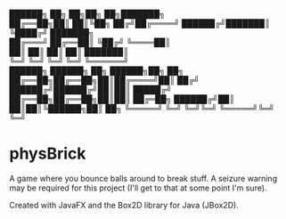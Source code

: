 ██████╗ ██╗  ██╗██╗   ██╗███████╗  
██╔══██╗██║  ██║╚██╗ ██╔╝██╔════╝
██████╔╝███████║ ╚████╔╝ ███████╗  
██╔═══╝ ██╔══██║  ╚██╔╝  ╚════██║  
██║     ██║  ██║   ██║   ███████║  
╚═╝     ╚═╝  ╚═╝   ╚═╝   ╚══════╝  
██████╗ ██████╗ ██╗ ██████╗██╗  ██╗
██╔══██╗██╔══██╗██║██╔════╝██║ ██╔╝
██████╔╝██████╔╝██║██║     █████╔╝ 
██╔══██╗██╔══██╗██║██║     ██╔═██╗ 
██████╔╝██║  ██║██║╚██████╗██║  ██╗
╚═════╝ ╚═╝  ╚═╝╚═╝ ╚═════╝╚═╝  ╚═╝
                                   

# physBrick
A game where you bounce balls around to break stuff. 
A seizure warning may be required for this project (I'll get to that at some point I'm sure). 

Created with JavaFX and the Box2D library for Java (JBox2D).
